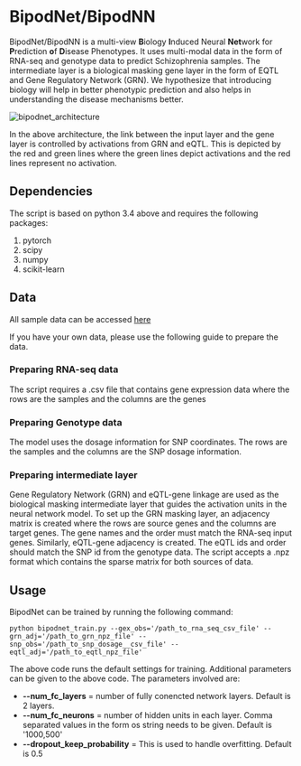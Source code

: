 # BipodNet/BipodNN

BipodNet/BipodNN is a multi-view **B**iology **I**nduced Neural **Net**work for **P**rediction **o**f **D**isease Phenotypes. It uses multi-modal data in the form of RNA-seq and genotype data to predict Schizophrenia samples. The intermediate layer is a biological masking gene layer in the form of EQTL and Gene Regulatory Network (GRN). We hypothesize that introducing biology will help in better phenotypic prediction and also helps in understanding the disease mechanisms better.

<!--![BipodNet Architecture](https://user-images.githubusercontent.com/18314073/124612169-bc616880-de37-11eb-969a-16dc36ca0767.png)-->
![bipodnet_architecture](https://user-images.githubusercontent.com/18314073/125308856-e19e1d00-e2f6-11eb-98e7-a3fdb711e3f7.png)


In the above architecture, the link between the input layer and the gene layer is controlled by activations from GRN and eQTL. This is depicted by the red and green lines where the green lines depict activations and the red lines represent no activation.

## Dependencies
The script is based on python 3.4 above and requires the following packages:
1. pytorch
2. scipy
3. numpy
4. scikit-learn

## Data
All sample data can be accessed [here](http://resource.psychencode.org)

If you have your own data, please use the following guide to prepare the data.

### Preparing RNA-seq data
The script requires a .csv file that contains gene expression data where the rows are the samples and the columns are the genes

### Preparing Genotype data
The model uses the dosage information for SNP coordinates. The rows are the samples and the columns are the SNP dosage information.

### Preparing intermediate layer
Gene Regulatory Network (GRN) and eQTL-gene linkage are used as the biological masking intermediate layer that guides the activation units in the neural network model. To set up the GRN masking layer, an adjacency matrix is created where the rows are source genes and the columns are target genes. The gene names and the order must match the RNA-seq input genes. Similarly, eQTL-gene adjacency is created. The eQTL ids and order should match the SNP id from the genotype data. The script accepts a .npz format which contains the sparse matrix for both sources of data.

## Usage
BipodNet can be trained by running the following command:

```
python bipodnet_train.py --gex_obs='/path_to_rna_seq_csv_file' --grn_adj='/path_to_grn_npz_file' --snp_obs='/path_to_snp_dosage__csv_file' --eqtl_adj='/path_to_eqtl_npz_file'
```

The above code runs the default settings for training. Additional parameters can be given to the above code. The parameters involved are:
* **--num_fc_layers** = number of fully conencted network layers. Default is 2 layers.
* **--num_fc_neurons** = number of hidden units in each layer. Comma separated values in the form os string needs to be given. Default is '1000,500'
* **--dropout_keep_probability** = This is used to handle overfitting. Default is 0.5

